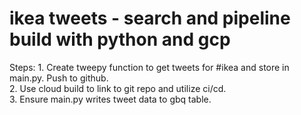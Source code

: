 # ikea tweets - search and pipeline build with python and gcp

<p>Steps:
1. Create tweepy function to get tweets for #ikea and store in main.py. Push to github.<br>
2. Use cloud build to link to git repo and utilize ci/cd.<br>
3. Ensure main.py writes tweet data to gbq table.<br></p>

